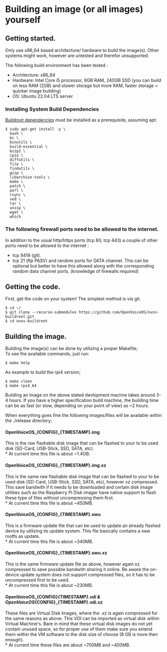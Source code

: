 # Building an image (or all images) yourself

## Getting started.

Only use x86_64 based architecture/ hardware to build the image(s). Other systems might work, however are untested and therefor unsupported. 

The following build environment has been tested :
- Architecture: x86_64 
- Hardware: Intel Core i5 processor, 8GB RAM, 240GB SSD (you can build on less RAM (2GB) and slower storage but more RAM, faster storage =  quicker image building)
- OS: Ubuntu 22.04 LTS server

### Installing System Build Dependencies
[Buildroot dependencies] must be installed as a prerequisite, assuming apt:

```
$ sudo apt-get install -y \
  bash \
  bc \
  binutils \
  build-essential \
  bzip2 \
  cpio \
  diffutils \
  file \
  findutils \
  gzip \
  libarchive-tools \
  make \
  patch \
  perl \
  rsync \
  sed \
  tar \
  unzip \
  wget \
  which
```
[Buildroot dependencies]: https://buildroot.org/downloads/manual/manual.html#requirement-mandatory

### The following firewall ports need to be allowed to the internet.
In addition to the usual http/https ports (tcp 80, tcp 443) a couple of other ports need to be allowed to the internet :
- tcp 9418 (git).
- tcp 21 (ftp PASV) and random ports for DATA channel. This can be optional but better to have this allowed along with the corresponding random data channel ports. (knowledge of firewalls required)

## Getting the code.
First, get the code on your system! The simplest method is via git.
```
$ cd ~/
$ git clone --recurse-submodules https://github.com/OpenVoiceOS/ovos-buildroot.git
$ cd ovos-buildroot
```

## Building the image.
Building the image(s) can be done by utilizing a proper Makefile;
<br>
To see the available commands, just run:
```
$ make help
```

As example to build the rpi4 version;
```
$ make clean
$ make rpi4_64
```
Building an image on the above stated devlopment machne takes around 3-4 hours. If you have a higher specification build machine, the building time can be as fast (or slow, depending on your point of view) as ~2 hours.

When everything goes fine the following images/files will be available within the ./release directory;
#### OpenVoiceOS_{CONFIG}_{TIMESTAMP}.img
This is the raw flashable disk image that can be flashed to your to be used disk (SD-Card, USB-Stick, SSD, SATA, etc).
<br>* At current time this file is about ~1.4GB.

#### OpenVoiceOS_{CONFIG}_{TIMESTAMP}.img.xz
This is the same raw flashable disk image that can be flashed to your to be used disk (SD-Card, USB-Stick, SSD, SATA, etc), however xz compressed. This save bandwith if it needs to be downloaded and certain disk image utilities such as the Raspberry Pi Disk imager have native support to flash these type of files without uncompressing them first.
<br>* At current time this file is about ~450MB.

#### OpenVoiceOS_{CONFIG}_{TIMESTAMP}.swu
This is a firmware update file that can be used to update an already flashed device by utilizing its update system. This file basically contains a new rootfs as update.
<br>* At current time this file is about ~340MB.

#### OpenVoiceOS_{CONFIG}_{TIMESTAMP}.swu.xz
This is the same firmware update file as above, however again xz compressed to save possible bandwith sharing it online. Be aware the on-device update system does not support compressed files, so it has to be uncompressed first to be used.
<br>* At current time this file is about ~230MB.

#### OpenVoiceOS_{CONFIG}_{TIMESTAMP}.vdi & OpenVoiceOS_{CONFIG}_{TIMESTAMP}.vdi.xz
These files are Virtual Disk Images, where the .xz is again compressed for the same reasons as above. This VDI can be imported as virtual disk within Virtual Machine's. Bare in mind that these virtual disk images do not yet contain unused space, so for proper use of them make sure you extend them within the VM software to the disk size of choose (8 GB is more then enough).
<br>* At current time these files are about ~700MB and ~450MB.